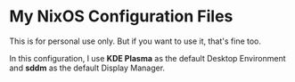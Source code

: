 <h1>My NixOS Configuration Files</h1>
<p>This is for personal use only. But if you want to use it, that's fine too.</p>
<p>In this configuration, I use <strong>KDE Plasma</strong> as the default Desktop Environment and <strong>sddm</strong> as the default Display Manager.</p>
